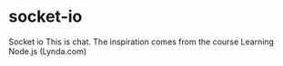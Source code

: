 # socket-io
Socket io
This is chat. The inspiration comes from the course Learning Node.js (Lynda.com)

